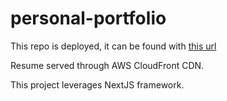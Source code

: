 # personal-portfolio

This repo is deployed, it can be found with [this url](https://andrew-zang.com/)

Resume served through AWS CloudFront CDN.

This project leverages NextJS framework.
